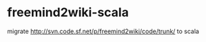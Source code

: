 freemind2wiki-scala
===================

migrate http://svn.code.sf.net/p/freemind2wiki/code/trunk/ to scala
